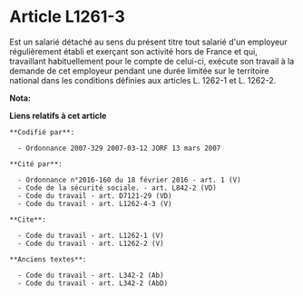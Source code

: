 # Article L1261-3

Est un salarié détaché au sens du présent titre tout salarié d'un employeur régulièrement établi et exerçant son activité
hors de France et qui, travaillant habituellement pour le compte de celui-ci, exécute son travail à la demande de cet
employeur pendant une durée limitée sur le territoire national dans les conditions définies aux articles L. 1262-1 et L.
1262-2.

**Nota:**



**Liens relatifs à cet article**

	**Codifié par**:

	  - Ordonnance 2007-329 2007-03-12 JORF 13 mars 2007

	**Cité par**:

	  - Ordonnance n°2016-160 du 18 février 2016 - art. 1 (V)
	  - Code de la sécurité sociale. - art. L842-2 (VD)
	  - Code du travail - art. D7121-29 (VD)
	  - Code du travail - art. L1262-4-3 (V)

	**Cite**:

	  - Code du travail - art. L1262-1 (V)
	  - Code du travail - art. L1262-2 (V)

	**Anciens textes**:

	  - Code du travail - art. L342-2 (Ab)
	  - Code du travail - art. L342-2 (AbD)

